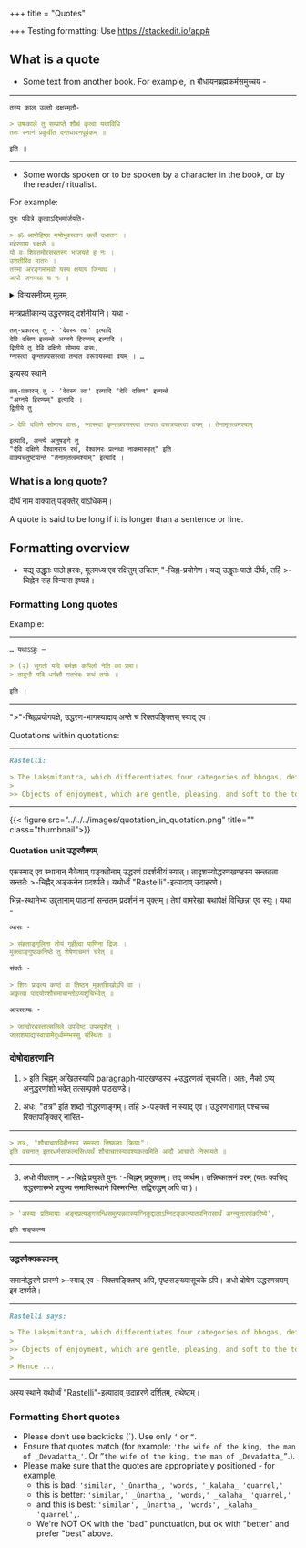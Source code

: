 +++
title = "Quotes"

+++
Testing formatting: Use https://stackedit.io/app#

## What is a quote
- Some text from another book. For example, in बौधायनब्रह्मकर्मसमुच्चय - 

__________________________
```markdown
तस्य काल उक्तो दक्षस्मृतौ-  

> उषःकाले तु सम्प्राप्ते शौचं कृत्वा यथाविधि  
ततः स्नानं प्रकुर्वीत दन्तधावनपूर्वकम् ॥ 

इति ॥  
```
__________________________

- Some words spoken or to be spoken by a character in the book, or by the reader/ ritualist.

For example:

```markdown
पुनः पवित्रे कृत्वाऽद्भिर्मार्जयति-   

> ॐ आपोहिष्ठा मयोभुवस्तान ऊर्जे दधातन ।  
महेरणाय चक्षसे ॥  
यो वः शिवतमोरसस्तस्य भाजयते ह नः ।  
उशतीरिव मातरः ॥  
तस्मा अरङ्गमामवो यस्य क्षयाय जिन्वथ ।  
आपो जनयथा च नः ॥
```

<details><summary>विन्यसनीयम् मूलम्</summary>
पुनः पवित्रे कृत्वाऽद्भिर्मार्जयति - ॐ आपोहिष्ठा मयोभुवस्तान ऊर्जे दधातन । महेरणाय चक्षसे ॥ यो वः शिवतमोरसस्तस्य भाजयते ह नः । उशतीरिव मातरः ॥ तस्मा अरङ्गमामवो यस्य क्षयाय जिन्वथ । आपो जनयथा च नः ॥
</details>


मन्त्रप्रतीकान्य् उद्धरणवद् दर्शनीयानि। यथा -

```markdown
तत्-प्रकारस् तु - 'देवस्य त्वा' इत्यादि  
देवि दक्षिण इत्यन्ते अग्नये हिरण्यम् इत्यादि ।  
द्वितीये तु देवि दक्षिणे सोमाय वासः,  
ग्नास्त्वा कृन्तन्नपसस्त्वा तन्वत वरूत्रयस्त्वा वयम् । …
```

इत्यस्य स्थाने

```markdown
तत्-प्रकारस् तु - 'देवस्य त्वा' इत्यादि "देवि दक्षिण" इत्यन्ते  
"अग्नये हिरण्यम्" इत्यादि ।  
द्वितीये तु

> देवि दक्षिणे सोमाय वासः, ग्नास्त्वा कृन्तन्नपसस्त्वा तन्वत वरूत्रयस्त्वा वयम् । तेनामृतत्वमश्याम्

इत्यादि, अन्त्ये अनुषङ्गे तु  
"देवि दक्षिणे वैश्वानराय रथं, वैश्वानरः प्रत्नथा नाकमारुहत्" इति  
वाक्यचतुष्टयान्ते "तेनामृतत्वमश्याम्" इत्यादि ।
```

### What is a long quote?
दीर्घं नाम वाक्यात् पङ्क्तेर् वाऽधिकम्।

A quote is said to be long if it is longer than a sentence or line.

## Formatting overview
- यद्य् उद्धृतः पाठो ह्रस्वः, मूलमध्य एव रक्षितुम् उचितम् "-चिह्न-प्रयोगेण। यद्य् उद्धृतः पाठो दीर्घः, तर्हि >-चिह्नेन सह विन्यास इष्यते।

### Formatting Long quotes
Example:

__________________________
```markdown
… यथाऽऽहुः —

> (२) सुगतो यदि धर्मज्ञः कपिलो नेति का प्रमा।  
> तावुभौ यदि धर्मज्ञौ मतभेदः कथं तयोः ॥ 

इति ।

```
__________________________

">"-चिह्नप्रयोगपक्षे, उद्धरण-भागस्यादाव् अन्ते च रिक्तपङ्क्तिस् स्याद् एव।

Quotations within quotations:

__________________________
```markdown
Rastelli: 

> The Lakṣmītantra, which differentiates four categories of bhogas, defines sāmsparśika as follows: 
> 
>> Objects of enjoyment, which are gentle, pleasing, and soft to the touch, such as water used for washing the feet, arghya, and the throne, (all these) that satisfy the Unborn with touch are sāṃsparśikas. 
```
__________________________

{{< figure src="../../../images/quotation_in_quotation.png" title="" class="thumbnail">}}

#### Quotation unit उद्धरणैक्यम्
एकस्माद् एव स्थानान् नैकेषाम् पङ्क्तीनाम् उद्धरणं प्रदर्शनीयं स्यात्। तादृशस्योद्धरणखण्डस्य सन्ततता सन्ततैः >-चिह्नैर् अङ्कनेन प्रदर्श्यते। यथोर्ध्वं "Rastelli"-इत्यादाव् उदाहरणे। 

भिन्न-स्थानेभ्य उद्दृतानाम् पाठानां सन्ततम् प्रदर्शनं न युक्तम्। तेषां वामरेखा यथापेक्षं विच्छिन्ना एव स्युः। यथा -

```markdown
व्यासः - 

> संहताङ्गुलिना तोयं गृहीत्वा पाणिना द्विजः ।  
मुक्त्वाङ्गुष्ठकनिष्ठे तु शेषेणाचमनं चरेत् ॥  

संवर्तः -

> शिरः प्रावृत्य कण्ठं वा तिष्ठन् मुक्तशिखोऽपि वा ।  
अकृत्वा पादयोश्शौचमाचान्तोऽप्यशुचिर्भवेत् ॥

आपस्तम्बः - 

> जान्वोरधस्तात्सलिले उपविष्ट उपस्पृशेत् ।  
जलाशयाद्यास्वाचामेदूर्ध्वमम्भस्सु संस्थितः ॥ 
```

### दोषोदाहरणानि
1) `>` इति चिह्नम् अखिलस्यापि paragraph-पाठखण्डस्य +उद्धरणत्वं सूचयति। अतः, नैको ऽप्य् अनुद्धरणांशो भवेत् तत्सम्पृक्ते पाठखण्डे।

2) अधः, "तत्र" इति शब्दो नोद्धरणाङ्गम्। तर्हि >-पङ्क्तौ न स्याद् एव। उद्धरणभागात् पश्चाच्च रिक्तापङ्क्तिर् नास्ति-

__________________________
```markdown
> तत्र, "शौचाचारविहीनस्य समस्ता निष्फलाः क्रियाः"।
इति वचनात् इतरधर्मसाफल्यसिध्यर्थं शौचाचारस्यावश्यकत्वमिति आदौ आचारो निरूप्यते ॥
```
__________________________

3) अधो वीक्षताम् - `>`-चिह्ने प्रयुक्ते पुनः `'`-चिह्नम् प्रयुक्तम्। तद् व्यर्थम्। तन्निष्कासनं वरम् (यतः क्वचिद् उद्धरणारम्भे प्रयुज्य समाप्तिस्थाने विस्मरन्ति, तद्विरुद्धम् अपि वा )। 

__________________________
```markdown
> 'अस्याः प्रतिमायाः अङ्गप्रत्यङ्गसन्धिसमुत्पन्नवास्याग्निकुद्दालाऽग्निटङ्कान्यातपनिरासार्थं अग्न्युत्तारणंकरिष्ये', 

इति सङ्कल्प्य 
```
__________________________

#### उद्धरणैक्यकल्पनम्
समानोद्धरणे प्रारम्भे >-स्याद् एव - रिक्तपङ्क्तिष्व् अपि, पृष्ठसङ्ख्यासूचके ऽपि। अधो दोषेण उद्धरणत्रयम् इव दर्श्यते। 

__________________________
```markdown
Rastelli says: 

> The Lakṣmītantra, which differentiates four categories of bhogas, defines sāmsparśika as follows: 
>
>> Objects of enjoyment, which are gentle, pleasing, and soft to the touch, such as water used for washing the feet, arghya, and the throne, (all these) that satisfy the Unborn with touch are sāṃsparśikas.
>
> Hence ...
```
__________________________

अस्य स्थाने यथोर्ध्वं "Rastelli"-इत्यादाव् उदाहरणे दर्शितम्, तथेष्टम्।


### Formatting Short quotes
- Please don’t use backticks (\`). Use only `‘` or `“`.
- Ensure that quotes match (for example: `'the wife of the king, the man of _Devadatta_'`. Or `”the wife of the king, the man of _Devadatta_”`.). 
- Please make sure that the quotes are appropriately positioned - for example, 
  - this is bad: `'similar, '_ûnartha_, 'words, '_kalaha_ 'quarrel,'`
  - this is better: `'similar,' _ûnartha_, 'words,' _kalaha_ 'quarrel,'`
  - and this is best: `'similar', _ûnartha_, 'words', _kalaha_ 'quarrel',`. 
  - We're NOT OK with the "bad" punctuation, but ok with "better" and prefer "best" above.
  

